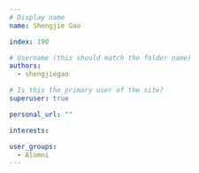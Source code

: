 ```yaml
---
# Display name
name: Shengjie Gao

index: 190

# Username (this should match the folder name)
authors:
  - shengjiegao

# Is this the primary user of the site?
superuser: true

personal_url: ""

interests:

user_groups:
  - Alumni
---
```

